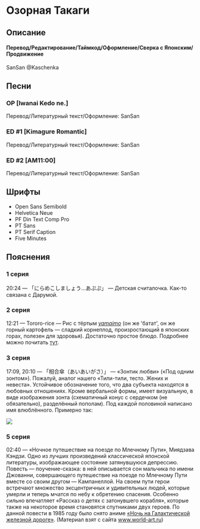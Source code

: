 # Озорная Такаги


## Описание

#### Перевод/Редактирование/Таймкод/Оформление/Сверка с Японским/Продвижение

SanSan @Kaschenka


## Песни

### OP [Iwanai Kedo ne.]

Перевод/Литературный текст/Оформление: SanSan

### ED #1 [Kimagure Romantic]

Перевод/Литературный текст/Оформление: SanSan

### ED #2 [AM11:00]

Перевод/Литературный текст/Оформление: SanSan


## Шрифты

- Open Sans Semibold
- Helvetica Neue
- PF Din Text Comp Pro
- PT Sans
- PT Serif Caption
- Five Minutes


## Пояснения

### 1 серия

20:24 — 「にらめこしましょう…あぷぷ」 — Детская считалочка. Как-то связана с Дарумой.

### 2 серия

12:21 — Tororo-rice — Рис с тёртым _[yamaimo](https://ru.wikipedia.org/wiki/%D0%AF%D0%BC%D1%81)_ (он же 'батат', он же горный картофель — сладкий корнеплод, произростающий в японских горах, полезен для здоровья). Достаточно простое блюдо. Подробнее можно почитать [тут](https://origami-book.com/column/course-en/7789).

### 3 серия

17:09, 20:10 — 「相合傘（あいあいがさ）」 — «Зонтик любви» («Под одним зонтом»). Пожалуй, аналог нашего «Тили-тили, тесто. Жених и невеста». Устойчивое обозначение того, что два субъекта находятся в любовных отношениях. Кроме вербальной формы, имеет визуальную, в виде изображения зонта (схематичный конус с сердечком (не обязательно), разделённый пополам). Под каждой половиной написано имя влюблённого. Примерно так:
 
[<img src="http://dic.nicovideo.jp/oekaki/653296.png">](http://dic.nicovideo.jp/a/%E7%9B%B8%E5%90%88%E5%82%98)

### 5 серия

02:40 — «Ночное путешествие на поезде по Млечному Пути», Миядзава Кэндзи. Одно из лучших произведений классической японской литературы, изображающее состояние затянувшуюся депрессию. Повесть — поучение-сказка: в ней описывается сон мальчика по имени Джованни, совершающего путешествие на поезде по Млечному Пути вместе со своим другом — Кампанеллой. На своем пути герои встречают множество эксцентричных и удивительных людей, которые умерли и теперь мчатся по небу к обретению спасения. Особенно сильно впечатляет «Рассказ о детях с затонувшего корабля», которые также на некоторое время становятся спутниками двух героев. По данной повести в 1985 году было снято аниме [«Ночь на Галактической железной дороге»](http://www.world-art.ru/animation/animation.php?id=4077). (Материал взят с сайта www.world-art.ru)